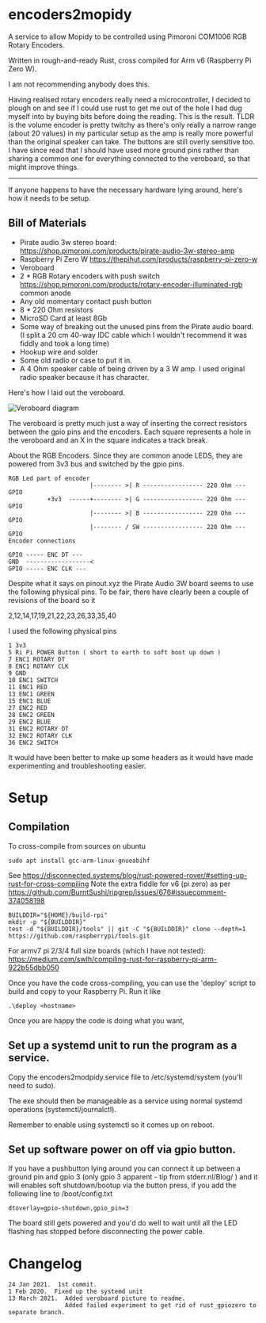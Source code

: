 # encoders2mopidy

A service to allow Mopidy to be controlled using Pimoroni COM1006 RGB Rotary Encoders.

Written in rough-and-ready Rust, cross compiled for Arm v6 (Raspberry Pi Zero W).

I am not recommending anybody does this.

Having realised rotary encoders really need a microcontroller, I decided to plough on and see if I could use rust to get me out of the hole I had dug myself into by buying bits before doing the reading.
This is the result. 
TLDR is the volume encoder is pretty twitchy as there's only really a narrow range (about 20 values) in my particular 
setup as the amp is really more powerful than the original speaker can take.
The buttons are still overly sensitive too.
I have since read that I should have used more ground pins rather than sharing a common one 
for everything connected to the veroboard, so that might improve things.

---
If anyone happens to have the necessary hardware lying around, here's how it needs to be setup.

## Bill of Materials

* Pirate audio 3w stereo board: https://shop.pimoroni.com/products/pirate-audio-3w-stereo-amp
* Raspberry Pi Zero W https://thepihut.com/products/raspberry-pi-zero-w
* Veroboard
* 2 * RGB Rotary encoders with push switch  https://shop.pimoroni.com/products/rotary-encoder-illuminated-rgb 
common anode
* Any old momentary contact push button
* 8 * 220 Ohm resistors
* MicroSD Card at least 8Gb
* Some way of breaking out the unused pins from the Pirate audio board.
(I split a 20 cm 40-way IDC cable which I wouldn't recommend it was fiddly and took a long time)
* Hookup wire and solder
* Some old radio or case to put it in.
* A 4 Ohm speaker cable of being driven by a 3 W amp.  I used original radio speaker because it has character.

Here's how I laid out the veroboard.

![Veroboard diagram](veroboard-layout.jpg)

The veroboard is pretty much just a way of inserting the correct resistors between the gpio pins and the encoders.
Each square represents a hole in the veroboard and an X in the square indicates a track break.

About the RGB Encoders.
Since they are common anode LEDS, they are powered from 3v3 bus and switched by the gpio pins.

```
RGB Led part of encoder
                       |-------- >| R ----------------- 220 Ohm --- GPIO
           +3v3  ------+-------- >| G ----------------- 220 Ohm --- GPIO
                       |-------- >| B ----------------- 220 Ohm --- GPIO
                       |-------- / SW ----------------- 220 Ohm --- GPIO
Encoder connections

GPIO ----- ENC DT ---
GND  ------------------<
GPIO ----- ENC CLK ---
```

Despite what it says on pinout.xyz the Pirate Audio 3W board seems to use the following physical pins.
To be fair, there have clearly been a couple of revisions of the board so it 

2,12,14,17,19,21,22,23,26,33,35,40

I used the following physical pins
```
1 3v3
5 Ri Pi POWER Button ( short to earth to soft boot up down )
7 ENC1 ROTARY DT
8 ENC1 ROTARY CLK
9 GND
10 ENC1 SWITCH
11 ENC1 RED
13 ENC1 GREEN
15 ENC1 BLUE
27 ENC2 RED
28 ENC2 GREEN
29 ENC2 BLUE
31 ENC2 ROTARY DT
32 ENC2 ROTARY CLK
36 ENC2 SWITCH
```
It would have been better to make up some headers as it would have made experimenting and troubleshooting easier. 


# Setup

## Compilation

To cross-compile from sources on ubuntu
```
sudo apt install gcc-arm-linux-gnueabihf
```
See https://disconnected.systems/blog/rust-powered-rover/#setting-up-rust-for-cross-compiling
Note the extra fiddle for v6 (pi zero) as per
https://github.com/BurntSushi/ripgrep/issues/676#issuecomment-374058198
```
BUILDDIR="${HOME}/build-rpi"
mkdir -p "${BUILDDIR}"
test -d "${BUILDDIR}/tools" || git -C "${BUILDDIR}" clone --depth=1 https://github.com/raspberrypi/tools.git
```
For armv7 pi 2/3/4 full size boards (which I have not tested):
https://medium.com/swlh/compiling-rust-for-raspberry-pi-arm-922b55dbb050

Once you have the code cross-compiling, you can use the 'deploy' script to 
build and copy to your Raspberry Pi.  Run it like 
```
.\deploy <hostname>
```

Once you are happy the code is doing what you want,

## Set up a systemd unit to run the program as a service.

Copy the encoders2modpidy.service file to /etc/systemd/system (you'll need to sudo).

The exe should then be manageable as a service using normal systemd operations (systemctl/journalctl).

Remember to enable using systemctl so it comes up on reboot.

## Set up software power on off via gpio button.

If you have a pushbutton lying around you can connect it up between a ground pin and
gpio 3 (only gpio 3 apparent - tip from stderr.nl/Blog/ )
and it will  enables soft shutdown/bootup via the button press, if you add the following
 line to /boot/config.txt
```
dtoverlay=gpio-shutdown,gpio_pin=3
```
The board still gets powered and you'd do well to wait until all the LED flashing
has stopped before disconnecting the power cable. 

# Changelog
```
24 Jan 2021.  1st commit.
1 Feb 2020.  Fixed up the systemd unit
13 March 2021.  Added veroboard picture to readme.  
                Added failed experiment to get rid of rust_gpiozero to separate branch.
```